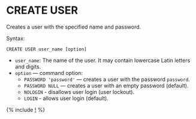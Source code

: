 # CREATE USER

Creates a user with the specified name and password.

Syntax:

```yql
CREATE USER user_name [option]
```

* `user_name`: The name of the user. It may contain lowercase Latin letters and digits.
* `option` — command option:
  * `PASSWORD 'password'` — creates a user with the password `password`.
  * `PASSWORD NULL` — creates a user with an empty password (default).
  * `NOLOGIN` - disallows user login (user lockout).
  * `LOGIN` - allows user login (default).

{% include [!](../../../_includes/do-not-create-users-in-ldap.md) %}
